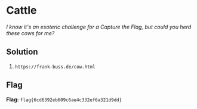 # Cattle
*I know it's an esoteric challenge for a Capture the Flag, but could you herd these cows for me?*

## Solution
1. `https://frank-buss.de/cow.html`


## Flag
**Flag:** `flag{6cd6392eb609c6ae4c332ef6a321d9dd}`
